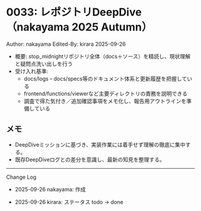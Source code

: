 # 0033: レポジトリDeepDive（nakayama 2025 Autumn）

Author: nakayama
Edited-By: kirara 2025-09-26

- 概要: stop_midnightリポジトリ全体（docs＋ソース）を精読し、現状理解と疑問点洗い出しを行う
- 受け入れ基準:
  - docs/logs・docs/specs等のドキュメント体系と更新履歴を把握している
  - frontend/functions/viewerなど主要ディレクトリの責務を説明できる
  - 調査で得た気付き／追加確認事項をメモ化し、報告用アウトラインを準備している

## メモ
- DeepDiveミッションに基づき、実装作業には着手せず理解の徹底に集中する。
- 既存DeepDiveログとの差分を意識し、最新の知見を整理する。

---
Change Log
- 2025-09-26 nakayama: 作成

- 2025-09-26 kirara: ステータス todo → done

